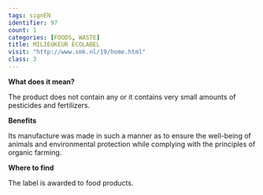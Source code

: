 ```yaml
---
tags: signEN
identifier: 97
count: 1
categories: [FOODS, WASTE]
title: MILIEUKEUR ECOLABEL
visit: "http://www.smk.nl/19/home.html"
class: 3
---
```

**What does it mean?**

The product does not contain any or it contains very small amounts of pesticides and fertilizers.

**Benefits**

Its manufacture was made in such a manner as to ensure the well-being of animals and environmental protection while complying with the principles of organic farming.

**Where to find**

The label is awarded to food products.